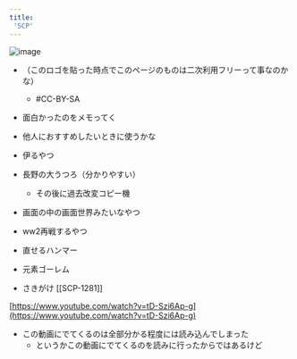 ```yaml
---
title:
 'SCP'
---
```


![image](https://gyazo.com/20b2a216ce8c02195a1a6582199d71c1/thumb/1000)
- （このロゴを貼った時点でこのページのものは二次利用フリーって事なのかな）
    - #CC-BY-SA

- 面白かったのをメモってく
- 他人におすすめしたいときに使うかな

- 伊るやつ
- 長野の大うつろ（分かりやすい）
    - その後に過去改変コピー機
- 画面の中の画面世界みたいなやつ
- ww2再戦するやつ
- 直せるハンマー
- 元素ゴーレム
- さきがけ [[SCP-1281]]

[https://www.youtube.com/watch?v=tD-Szi6Ap-g](https://www.youtube.com/watch?v=tD-Szi6Ap-g)
- この動画にでてくるのは全部分かる程度には読み込んでしまった
    - というかこの動画にでてくるのを読みに行ったからではあるけど
